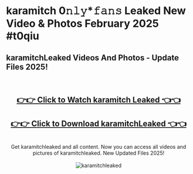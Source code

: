# karamitch 0𝚗𝚕𝚢*𝚏𝚊𝚗𝚜 Leaked New Video & Photos February 2025 #t0qiu

<h2>karamitchLeaked Videos And Photos - Update Files 2025!</h2>
<br>
<div align="center">
<h2><a href="https://mediaupload.pro?title=karamitch&ref=11F" rel="nofollow">👉👉 Click to Watch karamitch Leaked 👈👈</a></h2>
<h2><a href="https://mediaupload.pro?title=karamitch&ref=11F" rel="nofollow">👉👉 Click to Download karamitchLeaked 👈👈</a></h2>
<br>
Get karamitchleaked and all content. Now you can access all videos and pictures of karamitchleaked. New Updated Files 2025!
<br>
<br>
<a href="https://mediaupload.pro?title=karamitch&ref=11F" rel="nofollow" data-target="animated-image.originalLink"><img src="https://i.ibb.co/Gkj2r4b/banner.png" alt="karamitchleaked" style="max-width: 100%; display: inline-block;" data-target="animated-image.originalImage"></a>
</div>
<br>

